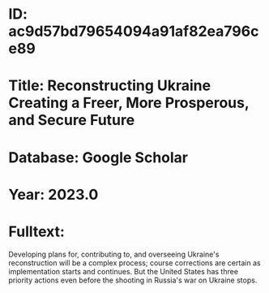 # ID: ac9d57bd79654094a91af82ea796ce89
# Title: Reconstructing Ukraine Creating a Freer, More Prosperous, and Secure Future
# Database: Google Scholar
# Year: 2023.0
# Fulltext:
Developing plans for, contributing to, and overseeing Ukraine's reconstruction will be a complex process; course corrections are certain as implementation starts and continues.
But the United States has three priority actions even before the shooting in Russia's war on Ukraine stops.
  